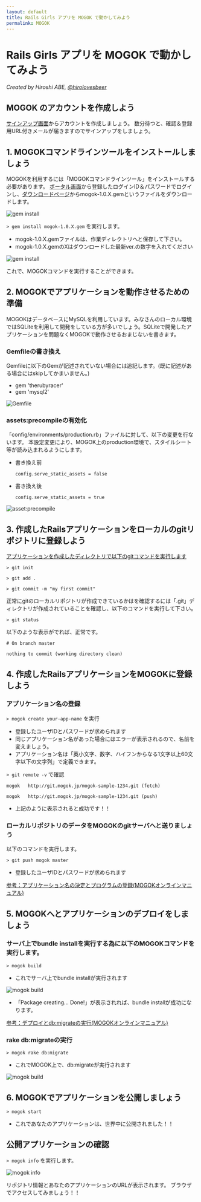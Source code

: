 ```yaml
---
layout: default
title: Rails Girls アプリを MOGOK で動かしてみよう
permalink: MOGOK
---
```


# Rails Girls アプリを MOGOK で動かしてみよう

*Created by Hiroshi ABE, [@hirolovesbeer](https://twitter.com/hirolovesbeer)*

## MOGOK のアカウントを作成しよう
[サインアップ画面](https://auth.mogok.jp/signup)からアカウントを作成しましょう。
数分待つと、確認＆登録用URL付きメールが届きますのでサインアップをしましょう。


## 1. MOGOKコマンドラインツールをインストールしましょう
MOGOKを利用するには「MOGOKコマンドラインツール」をインストールする必要があります。
[ポータル画面](https://portal.mogok.jp/)から登録したログインID＆パスワードでログインし、[ダウンロードページ](https://portal.mogok.jp/download)からmogok-1.0.X.gemというファイルをダウンロードします。

![gem install](http://dl.dropbox.com/u/908641/starting-mogok/kanazawa_rb_06.016.png)


`> gem install mogok-1.0.X.gem` を実行します。

- mogok-1.0.X.gemファイルは、作業ディレクトリへと保存して下さい。
- mogok-1.0.X.gemのXはダウンロードした最新ver.の数字を入れてください

![gem install](http://dl.dropbox.com/u/908641/starting-mogok/kanazawa_rb_06.017.png)

これで、MOGOKコマンドを実行することができます。



## 2. MOGOKでアプリケーションを動作させるための準備
MOGOKはデータベースにMySQLを利用しています。みなさんのローカル環境ではSQLiteを利用して開発をしている方が多いでしょう。SQLiteで開発したアプリケーションを問題なくMOGOKで動作させるおまじないを書きます。

### Gemfileの書き換え
Gemfileに以下のGemが記述されていない場合には追記します。(既に記述がある場合にはskipしてかまいません。)

 - gem 'therubyracer'
 - gem 'mysql2'

![Gemfile](http://dl.dropbox.com/u/908641/starting-mogok/kanazawa_rb_06.013.png)

### assets:precompileの有効化
「config/environments/production.rb」ファイルに対して、以下の変更を行ないます。 本設定変更により、MOGOK上のproduction環境で、スタイルシート等が読み込まれるようにします。

- 書き換え前

  `config.serve_static_assets = false`

- 書き換え後

  `config.serve_static_assets = true`

![asset:precompile](http://dl.dropbox.com/u/908641/starting-mogok/kanazawa_rb_06.014.png)


## 3. 作成したRailsアプリケーションをローカルのgitリポジトリに登録しよう
[アプリケーションを作成したディレクトリで以下のgitコマンドを実行します](https://portal.mogok.jp/documents/rails_deployment_guide/create_git_repository/)

`> git init`

`> git add .`

`> git commit -m "my first commit"`

正常にgitのローカルリポジトリが作成できているかはを確認するには「.git」ディレクトリが作成されていることを確認し、以下のコマンドを実行して下さい。

`> git status`

以下のような表示がでれば、正常です。

`# On branch master`

`nothing to commit (working directory clean)`


## 4. 作成したRailsアプリケーションをMOGOKに登録しよう
### アプリケーション名の登録
`> mogok create your-app-name` を実行

- 登録したユーザIDとパスワードが求められます
- 同じアプリケーション名があった場合にはエラーが表示されるので、名前を変えましょう。
- アプリケーション名は「英小文字、数字、ハイフンからなる1文字以上60文字以下の文字列」で定義できます。

`> git remote -v` で確認

`mogok   http://git.mogok.jp/mogok-sample-1234.git (fetch)` 

`mogok   http://git.mogok.jp/mogok-sample-1234.git (push)`

- 上記のように表示されると成功です！！


### ローカルリポジトリのデータをMOGOKのgitサーバへと送りましょう
以下のコマンドを実行します。

`> git push mogok master`

- 登録したユーザIDとパスワードが求められます

[参考：アプリケーション名の決定とプログラムの登録(MOGOKオンラインマニュアル)](https://portal.mogok.jp/documents/rails_deployment_guide/create_mogok_app/)

## 5. MOGOKへとアプリケーションのデプロイをしましょう
### サーバ上でbundle installを実行する為に以下のMOGOKコマンドを実行します。
`> mogok build`
 
- これでサーバ上でbundle installが実行されます

![mogok build](http://dl.dropbox.com/u/908641/starting-mogok/fig_deployment_1.png)

- 「Package creating... Done!」が表示されれば、bundle installが成功になります。

[参考：デプロイとdb:migrateの実行(MOGOKオンラインマニュアル)](https://portal.mogok.jp/documents/rails_deployment_guide/deployment/)


### rake db:migrateの実行
`> mogok rake db:migrate`

- これでMOGOK上で、db:migrateが実行されます

![mogok build](http://dl.dropbox.com/u/908641/starting-mogok/fig_deployment_2.png)


## 6. MOGOKでアプリケーションを公開しましょう
`> mogok start`

- これであなたのアプリケーションは、世界中に公開されました！！


## 公開アプリケーションの確認
`> mogok info` を実行します。

![mogok info](https://dl.dropbox.com/u/10442024/mogolog/20121220/20121220-9.png)

リポジトリ情報とあなたのアプリケーションのURLが表示されます。
ブラウザでアクセスしてみましょう！！
